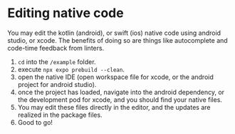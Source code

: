 # 

# Editing native code

You may edit the kotlin (android), or swift (ios) native code using android studio, or xcode.  The benefits of doing so are things like autocomplete and code-time feedback from linters.

1. `cd` into the `/example` folder.
2. execute `npx expo prebuild --clean`.
3. open the native IDE (open workspace file for xcode, or the android project for android studio).
4. once the project has loaded, navigate into the android dependency, or the development pod for xcode, and you should find your native files.
5. You may edit these files directly in the editor, and the updates are realized in the package files.
6. Good to go!


